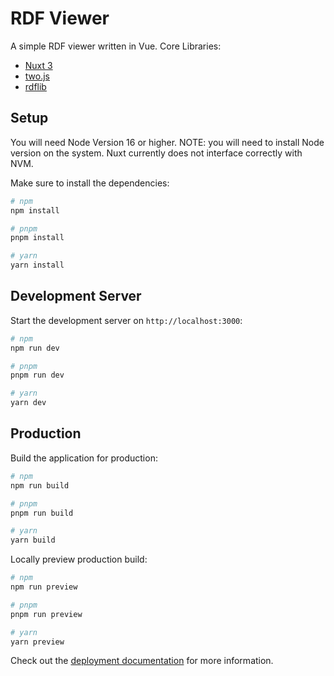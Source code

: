 # RDF Viewer

A simple RDF viewer written in Vue.
Core Libraries:
- [Nuxt 3](https://nuxt.com/)
- [two.js](https://two.js.org/)
- [rdflib](https://github.com/linkeddata/rdflib.js/)

## Setup

You will need Node Version 16 or higher. NOTE: you will need to install Node version on the system. Nuxt currently does not interface correctly with NVM.

Make sure to install the dependencies:

```bash
# npm
npm install

# pnpm
pnpm install

# yarn
yarn install
```

## Development Server

Start the development server on `http://localhost:3000`:

```bash
# npm
npm run dev

# pnpm
pnpm run dev

# yarn
yarn dev
```

## Production

Build the application for production:

```bash
# npm
npm run build

# pnpm
pnpm run build

# yarn
yarn build
```

Locally preview production build:

```bash
# npm
npm run preview

# pnpm
pnpm run preview

# yarn
yarn preview
```

Check out the [deployment documentation](https://nuxt.com/docs/getting-started/deployment) for more information.
